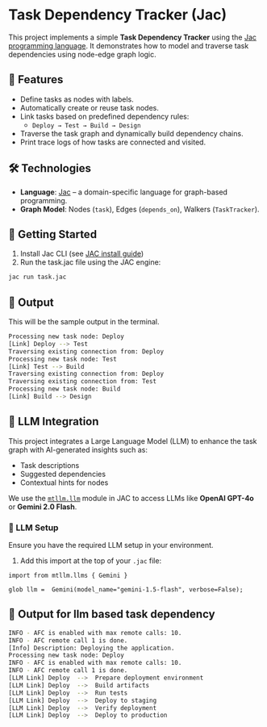 # Task Dependency Tracker (Jac)

This project implements a simple **Task Dependency Tracker** using the [Jac programming language](https://www.jac-lang.org/). It demonstrates how to model and traverse task dependencies using node-edge graph logic.

## 📌 Features

- Define tasks as nodes with labels.
- Automatically create or reuse task nodes.
- Link tasks based on predefined dependency rules:
  - `Deploy → Test → Build → Design`
- Traverse the task graph and dynamically build dependency chains.
- Print trace logs of how tasks are connected and visited.

## 🛠️ Technologies

- **Language**: [Jac](https://www.jac-lang.org/) – a domain-specific language for graph-based programming.
- **Graph Model**: Nodes (`task`), Edges (`depends_on`), Walkers (`TaskTracker`).


## 🚀 Getting Started

1. Install Jac CLI (see [JAC install guide](https://www.jac-lang.org/learn/getting_started/))
2. Run the task.jac file using the JAC engine:

```bash
jac run task.jac
```

## 🧪 Output 

This will be the sample output in the terminal.

```bash
Processing new task node: Deploy
[Link] Deploy --> Test
Traversing existing connection from: Deploy
Processing new task node: Test
[Link] Test --> Build
Traversing existing connection from: Deploy
Traversing existing connection from: Test
Processing new task node: Build
[Link] Build --> Design
```

## 🤖 LLM Integration

This project integrates a Large Language Model (LLM) to enhance the task graph with AI-generated insights such as:

- Task descriptions
- Suggested dependencies
- Contextual hints for nodes

We use the [`mtllm.llm`](https://www.jac-lang.org/learn/mtllm/) module in JAC to access LLMs like **OpenAI GPT-4o** or **Gemini 2.0 Flash**.

### 🔌 LLM Setup

Ensure you have the required LLM setup in your environment.

1. Add this import at the top of your `.jac` file:

```jac
import from mtllm.llms { Gemini }

glob llm =  Gemini(model_name="gemini-1.5-flash", verbose=False);
```

## 🧪 Output for llm based task dependency

```bash
INFO - AFC is enabled with max remote calls: 10.
INFO - AFC remote call 1 is done.
[Info] Description: Deploying the application.
Processing new task node: Deploy
INFO - AFC is enabled with max remote calls: 10.
INFO - AFC remote call 1 is done.
[LLM Link] Deploy  -->  Prepare deployment environment
[LLM Link] Deploy  -->  Build artifacts
[LLM Link] Deploy  -->  Run tests
[LLM Link] Deploy  -->  Deploy to staging
[LLM Link] Deploy  -->  Verify deployment
[LLM Link] Deploy  -->  Deploy to production
```
